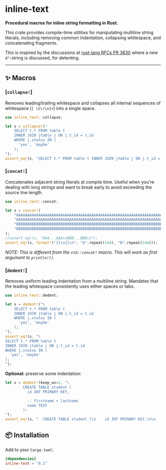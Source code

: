 # inline-text

**Procedural macros for inline string formatting in Rust.**

This crate provides compile-time utilities for manipulating multiline
string literals, including removing common indentation, collapsing
whitespace, and concatenating fragments.

This is inspired by the discussions at [rust-lang RFCs PR
3830](https://github.com/rust-lang/rfcs/pull/3830) where a new
`d"`-string is discussed, for detenting.

---

## ✨ Macros

### [`collapse!`]

Removes leading/trailing whitespace and collapses all internal sequences
of whitespace (`[ \t\r\n]+`) into a single space.

```rust
use inline_text::collapse;

let s = collapse!("
    SELECT t.* FROM table t
    INNER JOIN jtable j ON j.t_id = t.id
    WHERE j.status IN (
      'yes', 'maybe'
    );
");
assert_eq!(s, "SELECT t.* FROM table t INNER JOIN jtable j ON j.t_id = t.id WHERE j.status IN ( 'yes', 'maybe' );");
```


### [`concat!`]

Concatenates adjacent string literals at compile time. Useful when
you're dealing with long strings and want to break early to avoid
exceeding the source line length.

```rust
use inline_text::concat;

let s = concat!(
    "AAAAAAAAAAAAAAAAAAAAAAAAAAAAAAAAAAAAAAAAAAAAAAAAAAAAAAAAAAAAAAAAAAAAAAAA",
    "AAAAAAAAAAAAAAAAAAAAAAAAAAAAAAAAAAAAAAAAAAAAAAAAAAAAAAAAAAAAAAAAAAAAAAAA\n",
    "BBBBBBBBBBBBBBBBBBBBBBBBBBBBBBBBBBBBBBBBBBBBBBBBBBBBBBBBBBBBBBBBBBBBBBBB",
    "BBBBBBBBBBBBBBBBBBBBBBBBBBBBBBBBBBBBBBBBBBBBBBBBBBBBBBBBBBBBBBBBBBBBBBBB\n",
);
//assert_eq!(s, "AAA...AAA\nBBB...BBB\n");
assert_eq!(s, format!("{}\n{}\n", "A".repeat(144), "B".repeat(144)));
```

*NOTE: This is different from the `std::concat!` macro. This will work as first argument to `println!()`.*


### [`dedent!`]

Removes uniform leading indentation from a multiline string. Mandates
that the leading whitespace consistently uses either spaces or tabs.

```rust
use inline_text::dedent;

let s = dedent!("\
    SELECT t.* FROM table t
    INNER JOIN jtable j ON j.t_id = t.id
    WHERE j.status IN (
      'yes', 'maybe'
    );
");
assert_eq!(s, "\
SELECT t.* FROM table t
INNER JOIN jtable j ON j.t_id = t.id
WHERE j.status IN (
  'yes', 'maybe'
);
");
```

**Optional:** preserve some indentation:
```rust
let s = dedent!(keep_ws=2, "\
	    CREATE TABLE student (
	      id INT PRIMARY KEY,

	      -- firstname + lastname
	      name TEXT
	    );
");
assert_eq!(s, "  CREATE TABLE student (\n    id INT PRIMARY KEY,\n\n    -- firstname + lastname\n    name TEXT\n  );\n");
```


## 📦 Installation

Add to your `Cargo.toml`:

```toml
[dependencies]
inline-text = "0.1"
```
